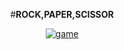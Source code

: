 <div align="center">
 
#**ROCK,PAPER,SCISSOR**

<a href="https://imgbb.com/"><img src="https://i.ibb.co/9VhMQMW/game.png" alt="game" border="0"></a>

 
